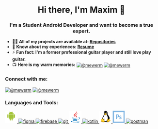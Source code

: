 <h1 align="center">Hi there, I'm Maxim   👋  </h1>
<h3 align="center">I'm a Student Android Developer and want to become a true expert.</h3>


- 👨‍💻 **All of my projects are available at: [Repositories](https://github.com/mewerm?tab=repositories)**
- 📄 **Know about my experiences: [Resume](https://disk.yandex.ru/i/EfdI9z6zLdV_zw)**
- ⚡ **Fun fact: I'm a former professional guitar player and still love play guitar.**
- 📺 **Here is my warm memories:** <a href="https://www.youtube.com/watch?v=_siCg42gqd0" target="blank"><img align="center" src="https://user-images.githubusercontent.com/103746333/199425463-4874af37-6b19-4061-aac2-19a77382c65c.svg" alt="@mewerm" height="30" width="30" /></a> <a href="https://youtu.be/iX9AxtWHKZ0" target="blank"><img align="center"  src="https://user-images.githubusercontent.com/103746333/199425463-4874af37-6b19-4061-aac2-19a77382c65c.svg" alt="@mewerm" height="30" width="30" /></a>



<h3 align="left">Connect with me:</h3>
<p align="left">
<a href="https://t.me/mewerm" target="blank"><img align="center" src="https://user-images.githubusercontent.com/103746333/199425458-0e0cfe3c-9b29-40a1-be31-7caa5ad942bc.svg" alt="@mewerm" height="50" width="50" /></a>
  <a href="mailto:25-nv-86@mail.ru" target="blank"><img align="center" src="https://user-images.githubusercontent.com/103746333/199425918-a976c68e-0701-4203-9552-c5fd5fa5b82a.svg" alt="@mewerm" height="50" width="50" /></a>
</p>
<p aligin = "left">

</p>
<h3 align="left">Languages and Tools:</h3>
<p align="left"> <a href="https://developer.android.com" target="_blank" rel="noreferrer"> <img src="https://raw.githubusercontent.com/devicons/devicon/master/icons/android/android-original-wordmark.svg" alt="android" width="40" height="40"/> </a> <a href="https://www.figma.com/" target="_blank" rel="noreferrer"> <img src="https://www.vectorlogo.zone/logos/figma/figma-icon.svg" alt="figma" width="40" height="40"/> </a> <a href="https://firebase.google.com/" target="_blank" rel="noreferrer"> <img src="https://www.vectorlogo.zone/logos/firebase/firebase-icon.svg" alt="firebase" width="40" height="40"/> </a> <a href="https://git-scm.com/" target="_blank" rel="noreferrer"> <img src="https://www.vectorlogo.zone/logos/git-scm/git-scm-icon.svg" alt="git" width="40" height="40"/> </a> <a href="https://www.java.com" target="_blank" rel="noreferrer"> <img src="https://raw.githubusercontent.com/devicons/devicon/master/icons/java/java-original.svg" alt="java" width="40" height="40"/> </a> <a href="https://kotlinlang.org" target="_blank" rel="noreferrer"> <img src="https://www.vectorlogo.zone/logos/kotlinlang/kotlinlang-icon.svg" alt="kotlin" width="40" height="40"/> </a> <a href="https://www.linux.org/" target="_blank" rel="noreferrer"> <img src="https://raw.githubusercontent.com/devicons/devicon/master/icons/linux/linux-original.svg" alt="linux" width="40" height="40"/> </a> <a href="https://www.photoshop.com/en" target="_blank" rel="noreferrer"> <img src="https://raw.githubusercontent.com/devicons/devicon/master/icons/photoshop/photoshop-line.svg" alt="photoshop" width="40" height="40"/> </a> <a href="https://postman.com" target="_blank" rel="noreferrer"> <img src="https://www.vectorlogo.zone/logos/getpostman/getpostman-icon.svg" alt="postman" width="40" height="40"/> </a> </p>
